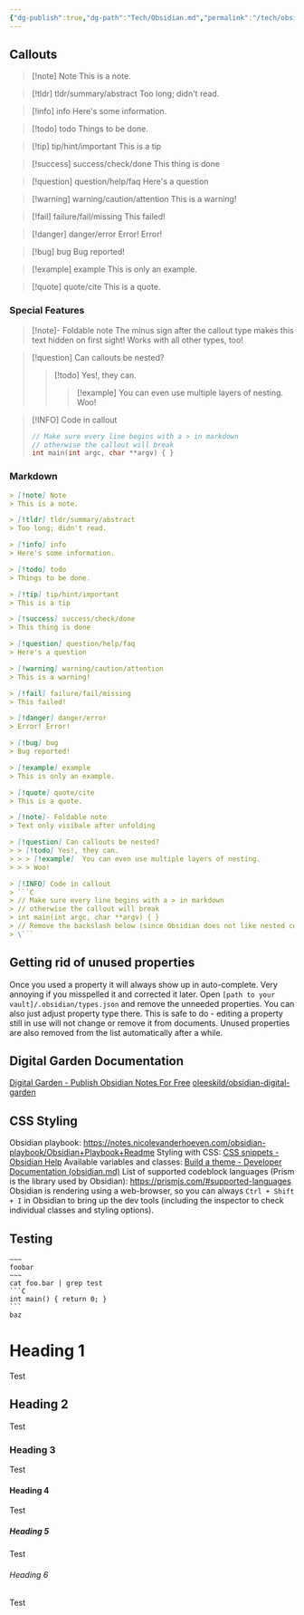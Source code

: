 ```yaml
---
{"dg-publish":true,"dg-path":"Tech/Obsidian.md","permalink":"/tech/obsidian/","tags":["knowledge-base"],"created":"2025-04-26T13:30:21.505+02:00","updated":"2025-05-28T21:39:07.265+02:00"}
---
```


## Callouts
> [!note] Note
> This is a note.

> [!tldr] tldr/summary/abstract
> Too long; didn't read.

> [!info] info
> Here's some information.

> [!todo] todo
> Things to be done.

> [!tip] tip/hint/important
> This is a tip

> [!success] success/check/done
> This thing is done

> [!question] question/help/faq
> Here's a question

> [!warning] warning/caution/attention
> This is a warning!

> [!fail] failure/fail/missing
> This failed!

> [!danger] danger/error
> Error! Error!

> [!bug] bug
> Bug reported!

> [!example] example
> This is only an example.

> [!quote] quote/cite
> This is a quote.
### Special Features
> [!note]- Foldable note
> The minus sign after the callout type makes this text hidden on first sight! Works with all other types, too!

> [!question] Can callouts be nested?
> > [!todo] Yes!, they can.
> > > [!example]  You can even use multiple layers of nesting.
> > > Woo!

> [!INFO] Code in callout
> ```C
> // Make sure every line begins with a > in markdown
> // otherwise the callout will break
> int main(int argc, char **argv) { }
> ```

### Markdown
```Markdown
> [!note] Note
> This is a note.

> [!tldr] tldr/summary/abstract
> Too long; didn't read.

> [!info] info
> Here's some information.

> [!todo] todo
> Things to be done.

> [!tip] tip/hint/important
> This is a tip

> [!success] success/check/done
> This thing is done

> [!question] question/help/faq
> Here's a question

> [!warning] warning/caution/attention
> This is a warning!

> [!fail] failure/fail/missing
> This failed!

> [!danger] danger/error
> Error! Error!

> [!bug] bug
> Bug reported!

> [!example] example
> This is only an example.

> [!quote] quote/cite
> This is a quote.

> [!note]- Foldable note
> Text only visibale after unfolding

> [!question] Can callouts be nested?
> > [!todo] Yes!, they can.
> > > [!example]  You can even use multiple layers of nesting.
> > > Woo!

> [!INFO] Code in callout
> ```C
> // Make sure every line begins with a > in markdown
> // otherwise the callout will break
> int main(int argc, char **argv) { }
> // Remove the backslash below (since Obsidian does not like nested codeblocks)
> \```
```

## Getting rid of unused properties
Once you used a property it will always show up in auto-complete. Very annoying if you misspelled it and corrected it later.
Open `[path to your vault]/.obsidian/types.json` and remove the unneeded properties. You can also just adjust property type there.
This is safe to do - editing a property still in use will not change or remove it from documents.
Unused properties are also removed from the list automatically after a while.
## Digital Garden Documentation
[Digital Garden - Publish Obsidian Notes For Free](https://dg-docs.ole.dev/)
[oleeskild/obsidian-digital-garden](https://github.com/oleeskild/Obsidian-Digital-Garden)
## CSS Styling
Obsidian playbook: https://notes.nicolevanderhoeven.com/obsidian-playbook/Obsidian+Playbook+Readme
Styling with CSS: [CSS snippets - Obsidian Help](https://help.obsidian.md/Extending+Obsidian/CSS+snippets)
Available variables and classes: [Build a theme - Developer Documentation (obsidian.md)](https://docs.obsidian.md/Themes/App+themes/Build+a+theme#Step%207%20Discover%20CSS%20variables%20in%20use)
List of supported codeblock languages (Prism is the library used by Obsidian): https://prismjs.com/#supported-languages
Obsidian is rendering using a web-browser, so you can always `Ctrl + Shift + I` in Obsidian to bring up the dev tools (including the inspector to check individual classes and styling options).

## Testing

````shell
~~~
foobar
~~~
cat foo.bar | grep test
```C
int main() { return 0; }
```
baz
````

# Heading 1
Test
## Heading 2
Test
### Heading 3
Test
#### Heading 4
Test
##### Heading 5
Test
###### Heading 6
Test